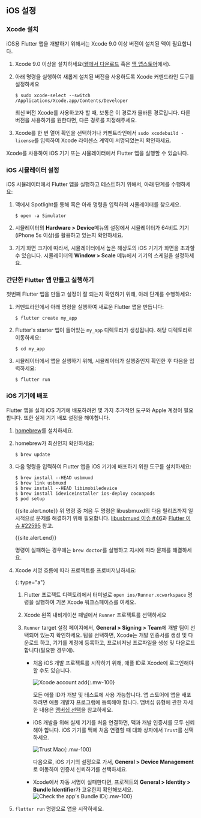 ## iOS 설정

### Xcode 설치

iOS용 Flutter 앱을 개발하기 위해서는 Xcode 9.0 이상 버전이 설치된 맥이 필요합니다.

 1. Xcode 9.0 이상을 설치하세요([웹에서 다운로드](https://developer.apple.com/xcode/) 혹은
    [맥 앱스토어](https://itunes.apple.com/us/app/xcode/id497799835)에서).
 1. 아래 명령을 실행하여 새롭게 설치된 버전을 사용하도록 Xcode 커멘드라인 도구를 설정하세요

    ```terminal
    $ sudo xcode-select --switch /Applications/Xcode.app/Contents/Developer
    ```

    최신 버전 Xcode를 사용하고자 할 때, 보통은 이 경로가 올바른 경로입니다.
    다른 버전을 사용하기를 원한다면, 다른 경로를 지정해주세요.
 1. Xcode를 한 번 열어 확인을 선택하거나 커멘트라인에서 `sudo xcodebuild -license`를 입력하여 
    Xcode 라이센스 계약이 서명되었는지 확인하세요.  

Xcode를 사용하여 iOS 기기 또는 시뮬레이터에서 Flutter 앱을 실행할 수 있습니다.

### iOS 시뮬레이터 설정

iOS 시뮬레이터에서 Flutter 앱을 실행하고 테스트하기 위해서, 아래 단계를 수행하세요: 

 1. 맥에서 Spotlight를 통해 혹은 아래 명령을 입력하여 시뮬레이터를 찾으세요.

    ```terminal
    $ open -a Simulator
    ```

 2. 시뮬레이터의 **Hardware > Device**메뉴의 설정에서 시뮬레이터가 64비트 기기(iPhone 5s 이상)를 활용하고 있는지 확인하세요.
 3. 기기 화면 크기에 따라서, 시뮬레이터에서 높은 해상도의 iOS 기기가 화면을 초과할 수 있습니다.
    시뮬레이터의 **Window > Scale** 메뉴에서 기기의 스케일을 설정하세요. 

### 간단한 Flutter 앱 만들고 실행하기

첫번째 Flutter 앱을 만들고 설정이 잘 되는지 확인하기 위해, 아래 단계를 수행하세요:

 1. 커멘드라인에서 아래 명령을 실행하여 새로운 Flutter 앱을 만듭니다:
 
    ```terminal
    $ flutter create my_app
    ```

 2. Flutter's starter 앱이 들어있는 `my_app` 디렉토리가 생성됩니다. 해당 디렉토리로 이동하세요:
 
    ```terminal
    $ cd my_app
    ```
 
 3. 시뮬레이터에서 앱을 실행하기 위해, 시뮬레이터가 실행중인지 확인한 후 다음을 입력하세요:

    ```terminal
    $ flutter run
    ```

### iOS 기기에 배포

Flutter 앱을 실제 iOS 기기에 배포하려면 몇 가지 추가적인 도구와 Apple 계정이 필요합니다.
또한 실제 기기 배포 설정을 해야합니다.

 1. [homebrew](https://brew.sh)를 설치하세요.
 1. homebrew가 최신인지 확인하세요:

    ```terminal
    $ brew update
    ```

 1. 다음 명령을 입력하여 Flutter 앱을 iOS 기기에 배포하기 위한 도구를 설치하세요:

    ```terminal
    $ brew install --HEAD usbmuxd
    $ brew link usbmuxd
    $ brew install --HEAD libimobiledevice
    $ brew install ideviceinstaller ios-deploy cocoapods
    $ pod setup
    ```

    {{site.alert.note}}
      위 명령 중 처음 두 명령은 libusbmuxd의 다음 릴리즈까지 일시적으로 문제를 해결하기 위해 필요합니다.
      [libusbmuxd 이슈 #46][]과 [Flutter 이슈 #22595][] 참고.

      [libusbmuxd 이슈 #46]: {{site.github}}/libimobiledevice/libusbmuxd/issues/46#issuecomment-445502733
      [Flutter 이슈 #22595]: {{site.github}}/flutter/flutter/issues/22595
    {{site.alert.end}}

    명령이 실패하는 경우에는 `brew doctor`를 실행하고 지시에 따라 문제를 해결하세요.

 1. Xcode 서명 흐름에 따라 프로젝트를 프로비저닝하세요:

     {: type="a"}
     1. Flutter 프로젝트 디렉토리에서 
        터미널로 `open ios/Runner.xcworkspace` 명령을 실행하여 
        기본 Xcode 워크스페이스를 여세요.
     1. Xcode 왼쪽 내비게이션 패널에서 `Runner` 프로젝트를 선택하세요  
     1. `Runner` target 설정 페이지에서, **General > Signing > Team**에 개발 팀이 선택되어 있는지 확인하세요.
        팀을 선택하면, 
        Xcode는 개발 인증서를 생성 및 다운로드 하고, 
        기기를 계정에 등록하고, 
        프로비저닝 프로파일을 생성 및 다운로드합니다(필요한 경우에).

        * 처음 iOS 개발 프로젝트를 시작하기 위해,
          애플 ID로 Xcode에 로그인해야 할 수도 있습니다. 
        
          ![Xcode account add][]{:.mw-100}
          
          모든 애플 ID가 개발 및 테스트에 사용 가능합니다.
          앱 스토어에 앱을 배포하려면 애플 개발자 프로그램에 등록해야 합니다.
          맴버십 유형에 관한 자세한 내용은 [맴버십 선택][]을 참고하세요.

        * iOS 개발을 위해 실제 기기를 처음 연결하면, 맥과 개발 인증서를 모두 신뢰해야 합니다.
          iOS 기기를 맥에 처음 연결할 때 대화 상자에서 `Trust`를 선택하세요.  

          ![Trust Mac][]{:.mw-100}

          다음으로, iOS 기기의 설정으로 가서, 
          **General > Device Management**로 이동하여 
          인증서 신뢰하기를 선택하세요.  

        * Xcode에서 자동 서명이 실패한다면, 
          프로젝트의 **General > Identity > Bundle Identifier**가 고유한지 확인해보세요. 
          ![Check the app's Bundle ID][]{:.mw-100}

 1. `flutter run` 명령으로 앱을 시작하세요.

[Check the app's Bundle ID]: /images/setup/xcode-unique-bundle-id.png
[맴버십 선택]: https://developer.apple.com/support/compare-memberships
[Trust Mac]: /images/setup/trust-computer.png
[Xcode account add]: /images/setup/xcode-account.png
